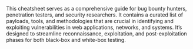 This cheatsheet serves as a comprehensive guide for bug bounty hunters, penetration testers, and security researchers. It contains a curated list of payloads, tools, and methodologies that are crucial in identifying and exploiting vulnerabilities in web applications, networks, and systems. It’s designed to streamline reconnaissance, exploitation, and post-exploitation phases for both black-box and white-box testing.
